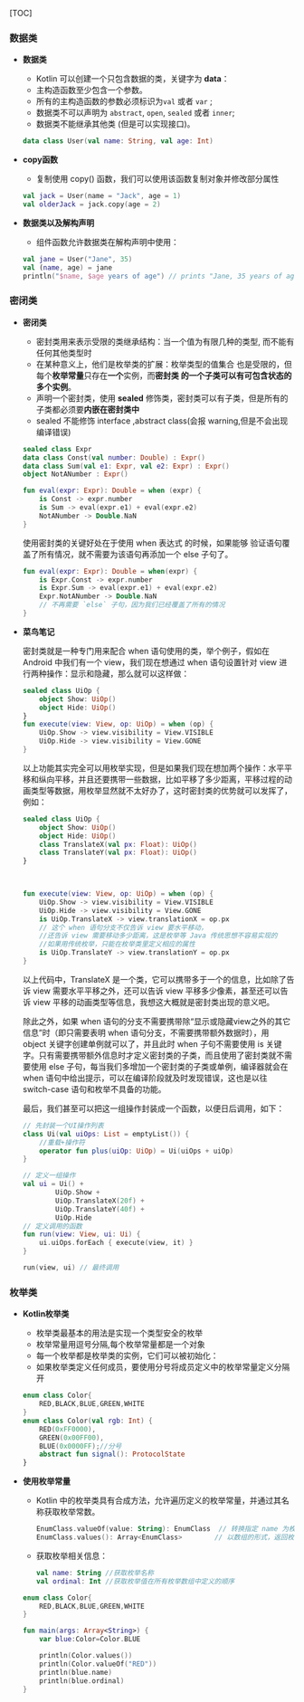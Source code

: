 [TOC]

### 数据类

- **数据类**

  - Kotlin 可以创建一个只包含数据的类，关键字为 **data**：
  - 主构造函数至少包含一个参数。 
  - 所有的主构造函数的参数必须标识为`val` 或者 `var` ;
  - 数据类不可以声明为 `abstract`, `open`, `sealed` 或者 `inner`;
  - 数据类不能继承其他类 (但是可以实现接口)。

  ```kotlin
  data class User(val name: String, val age: Int)
  ```

- **copy函数**

  - 复制使用 copy() 函数，我们可以使用该函数复制对象并修改部分属性

  ```kotlin
  val jack = User(name = "Jack", age = 1)
  val olderJack = jack.copy(age = 2)
  ```

- **数据类以及解构声明**

  - 组件函数允许数据类在解构声明中使用：

  ```kotlin
  val jane = User("Jane", 35)
  val (name, age) = jane
  println("$name, $age years of age") // prints "Jane, 35 years of age"
  ```



### 密闭类

- **密闭类**

  - 密封类用来表示受限的类继承结构：当一个值为有限几种的类型, 而不能有任何其他类型时
  - 在某种意义上，他们是枚举类的扩展：枚举类型的值集合 也是受限的，但每个**枚举常量**只存在**一个**实例，而**密封类 的一个子类可以有可包含状态的多个实例**。
  - 声明一个密封类，使用 **sealed** 修饰类，密封类可以有子类，但是所有的子类都必须要**内嵌在密封类中**
  - sealed 不能修饰 interface ,abstract class(会报 warning,但是不会出现编译错误)

  ```kotlin
  sealed class Expr
  data class Const(val number: Double) : Expr()
  data class Sum(val e1: Expr, val e2: Expr) : Expr()
  object NotANumber : Expr()
  
  fun eval(expr: Expr): Double = when (expr) {
      is Const -> expr.number
      is Sum -> eval(expr.e1) + eval(expr.e2)
      NotANumber -> Double.NaN
  }
  ```

  使用密封类的关键好处在于使用 when 表达式 的时候，如果能够 验证语句覆盖了所有情况，就不需要为该语句再添加一个 else 子句了。

  ```kotlin
  fun eval(expr: Expr): Double = when(expr) {
      is Expr.Const -> expr.number
      is Expr.Sum -> eval(expr.e1) + eval(expr.e2)
      Expr.NotANumber -> Double.NaN
      // 不再需要 `else` 子句，因为我们已经覆盖了所有的情况
  }
  ```

- **菜鸟笔记**

  密封类就是一种专门用来配合 when 语句使用的类，举个例子，假如在 Android 中我们有一个 view，我们现在想通过 when 语句设置针对 view 进行两种操作：显示和隐藏，那么就可以这样做：

  ```kotlin
  sealed class UiOp {
      object Show: UiOp()
      object Hide: UiOp()
  } 
  fun execute(view: View, op: UiOp) = when (op) {
      UiOp.Show -> view.visibility = View.VISIBLE
      UiOp.Hide -> view.visibility = View.GONE
  }
  ```

  以上功能其实完全可以用枚举实现，但是如果我们现在想加两个操作：水平平移和纵向平移，并且还要携带一些数据，比如平移了多少距离，平移过程的动画类型等数据，用枚举显然就不太好办了，这时密封类的优势就可以发挥了，例如：

  ```kotlin
  sealed class UiOp {
      object Show: UiOp()
      object Hide: UiOp()
      class TranslateX(val px: Float): UiOp()
      class TranslateY(val px: Float): UiOp()
  }
  
   
  
  fun execute(view: View, op: UiOp) = when (op) {
      UiOp.Show -> view.visibility = View.VISIBLE
      UiOp.Hide -> view.visibility = View.GONE
      is UiOp.TranslateX -> view.translationX = op.px 
      // 这个 when 语句分支不仅告诉 view 要水平移动，
      //还告诉 view 需要移动多少距离，这是枚举等 Java 传统思想不容易实现的
      //如果用传统枚举，只能在枚举类里定义相应的属性
      is UiOp.TranslateY -> view.translationY = op.px
  }
  ```

  以上代码中，TranslateX 是一个类，它可以携带多于一个的信息，比如除了告诉 view 需要水平平移之外，还可以告诉 view 平移多少像素，甚至还可以告诉 view 平移的动画类型等信息，我想这大概就是密封类出现的意义吧。

  除此之外，如果 when 语句的分支不需要携带除“显示或隐藏view之外的其它信息”时（即只需要表明 when 语句分支，不需要携带额外数据时），用 object 关键字创建单例就可以了，并且此时 when 子句不需要使用 is 关键字。只有需要携带额外信息时才定义密封类的子类，而且使用了密封类就不需要使用 else 子句，每当我们多增加一个密封类的子类或单例，编译器就会在 when 语句中给出提示，可以在编译阶段就及时发现错误，这也是以往 switch-case 语句和枚举不具备的功能。

  最后，我们甚至可以把这一组操作封装成一个函数，以便日后调用，如下：

  ```kotlin
  // 先封装一个UI操作列表
  class Ui(val uiOps: List = emptyList()) {
      //重载+操作符
      operator fun plus(uiOp: UiOp) = Ui(uiOps + uiOp)
  }
  
  // 定义一组操作
  val ui = Ui() +
          UiOp.Show +
          UiOp.TranslateX(20f) +
          UiOp.TranslateY(40f) +
          UiOp.Hide
  // 定义调用的函数
  fun run(view: View, ui: Ui) {
      ui.uiOps.forEach { execute(view, it) }
  }
  
  run(view, ui) // 最终调用
  ```



### 枚举类

- **Kotlin枚举类**

  - 枚举类最基本的用法是实现一个类型安全的枚举
  - 枚举常量用逗号分隔,每个枚举常量都是一个对象
  - 每一个枚举都是枚举类的实例，它们可以被初始化：
  - 如果枚举类定义任何成员，要使用分号将成员定义中的枚举常量定义分隔开

  ```kotlin
  enum class Color{
      RED,BLACK,BLUE,GREEN,WHITE
  }
  enum class Color(val rgb: Int) {
      RED(0xFF0000),
      GREEN(0x00FF00),
      BLUE(0x0000FF);//分号
      abstract fun signal(): ProtocolState
  }
  ```

- **使用枚举常量**

  - Kotlin 中的枚举类具有合成方法，允许遍历定义的枚举常量，并通过其名称获取枚举常数。

    ```kotlin
    EnumClass.valueOf(value: String): EnumClass  // 转换指定 name 为枚举值，若未匹配成功，会抛出IllegalArgumentException
    EnumClass.values(): Array<EnumClass>        // 以数组的形式，返回枚举值
    ```

  - 获取枚举相关信息：

    ```kotlin
    val name: String //获取枚举名称
    val ordinal: Int //获取枚举值在所有枚举数组中定义的顺序
    ```

  ```kotlin
  enum class Color{
      RED,BLACK,BLUE,GREEN,WHITE
  }
  
  fun main(args: Array<String>) {
      var blue:Color=Color.BLUE
  
      println(Color.values())
      println(Color.valueOf("RED"))
      println(blue.name)
      println(blue.ordinal)
  }
  ```

  